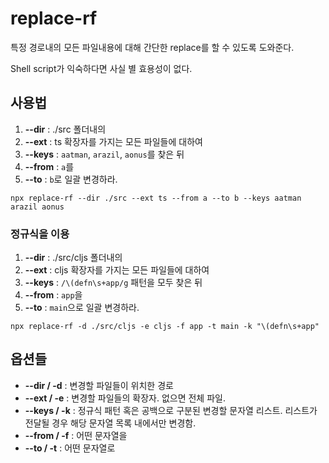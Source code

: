# replace-rf

특정 경로내의 모든 파일내용에 대해 간단한 replace를 할 수 있도록 도와준다.

Shell script가 익숙하다면 사실 별 효용성이 없다.

## 사용법

1. **--dir** : ./src 폴더내의
2. **--ext** : ts 확장자를 가지는 모든 파일들에 대하여
3. **--keys** : `aatman`, `arazil`, `aonus`를 찾은 뒤
4. **--from** : `a`를
5. **--to** : `b`로 일괄 변경하라.

```shell
npx replace-rf --dir ./src --ext ts --from a --to b --keys aatman arazil aonus
```

### 정규식을 이용

1. **--dir** : ./src/cljs 폴더내의
2. **--ext** : cljs 확장자를 가지는 모든 파일들에 대하여
3. **--keys** : `/\(defn\s+app/g` 패턴을 모두 찾은 뒤
4. **--from** : `app`을
5. **--to** : `main`으로 일괄 변경하라.

```shell
npx replace-rf -d ./src/cljs -e cljs -f app -t main -k "\(defn\s+app"
```

## 옵션들

- **--dir / -d** : 변경할 파일들이 위치한 경로
- **--ext / -e** : 변경할 파일들의 확장자. 없으면 전체 파일.
- **--keys / -k** : 정규식 패턴 혹은 공백으로 구분된 변경할 문자열 리스트. 리스트가 전달될 경우 해당 문자열 목록 내에서만 변경함.
- **--from / -f** : 어떤 문자열을
- **--to / -t** : 어떤 문자열로
